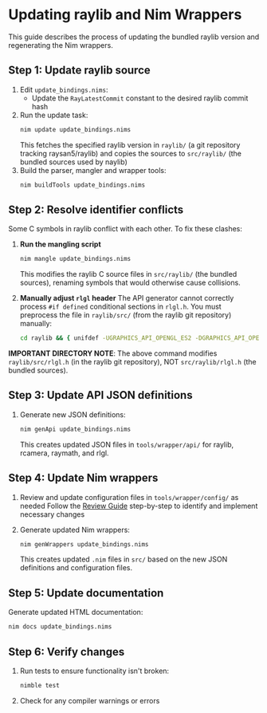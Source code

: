 # Updating raylib and Nim Wrappers

This guide describes the process of updating the bundled raylib version and regenerating the Nim wrappers.

## Step 1: Update raylib source

1. Edit `update_bindings.nims`:
   - Update the `RayLatestCommit` constant to the desired raylib commit hash
2. Run the update task:
   ```bash
   nim update update_bindings.nims
   ```
   This fetches the specified raylib version in `raylib/` (a git repository tracking raysan5/raylib) and copies the sources to `src/raylib/` (the bundled sources used by naylib)
3. Build the parser, mangler and wrapper tools:
   ```bash
   nim buildTools update_bindings.nims
   ```

## Step 2: Resolve identifier conflicts

Some C symbols in raylib conflict with each other. To fix these clashes:

1. **Run the mangling script**

   ```bash
   nim mangle update_bindings.nims
   ```

   This modifies the raylib C source files in `src/raylib/` (the bundled sources), renaming symbols that would otherwise cause collisions.

2. **Manually adjust `rlgl` header**
   The API generator cannot correctly process `#if defined` conditional sections in `rlgl.h`. You must preprocess the file in `raylib/src/` (from the raylib git repository) manually:

   ```bash
   cd raylib && { unifdef -UGRAPHICS_API_OPENGL_ES2 -DGRAPHICS_API_OPENGL_33 src/rlgl.h > src/rlgl.h.tmp || [ $? -le 1 ]; } && mv -f src/rlgl.h.tmp src/rlgl.h
   ```

**IMPORTANT DIRECTORY NOTE**: The above command modifies `raylib/src/rlgl.h` (in the raylib git repository), NOT `src/raylib/rlgl.h` (the bundled sources).

## Step 3: Update API JSON definitions

1. Generate new JSON definitions:
   ```bash
   nim genApi update_bindings.nims
   ```
   This creates updated JSON files in `tools/wrapper/api/` for raylib, rcamera, raymath, and rlgl.

## Step 4: Update Nim wrappers

1. Review and update configuration files in `tools/wrapper/config/` as needed
   Follow the [Review Guide](review_guide.md) step-by-step to identify and implement necessary changes

2. Generate updated Nim wrappers:
   ```bash
   nim genWrappers update_bindings.nims
   ```
   This creates updated `.nim` files in `src/` based on the new JSON definitions and configuration files.

## Step 5: Update documentation

Generate updated HTML documentation:
```bash
nim docs update_bindings.nims
```

## Step 6: Verify changes

1. Run tests to ensure functionality isn't broken:
   ```bash
   nimble test
   ```
2. Check for any compiler warnings or errors
